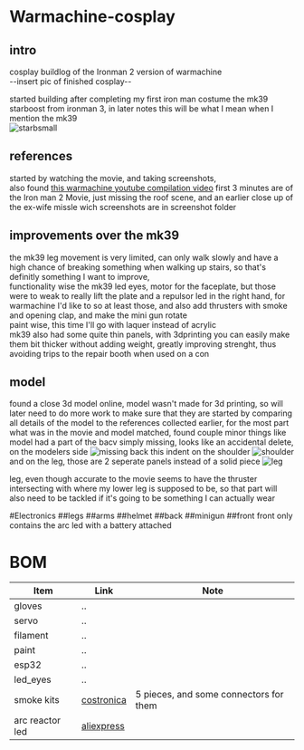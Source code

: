 # Warmachine-cosplay
## intro

cosplay buildlog of the Ironman 2 version of warmachine\
--insert pic of finished cosplay--

started building after completing my first iron man costume the mk39 starboost from ironman 3, in later notes this will be what I mean when I mention the mk39\
![starbsmall](https://github.com/user-attachments/assets/9ffd07ae-8d0a-4b9c-a6c2-8bd42cfad441)

## references

started by watching the movie, and taking screenshots,\
also found [this warmachine youtube compilation video](https://www.youtube.com/watch?v=4aNuh1j124o)
first 3 minutes are of the Iron man 2 Movie, just missing the roof scene, and an earlier close up of the ex-wife missle wich screenshots are in screenshot folder

## improvements over the mk39

the mk39 leg movement is very limited, can only walk slowly and have a high chance of breaking something when walking up stairs, so that's definitly something I want to improve,\
functionality wise the mk39 led eyes, motor for the faceplate, but those were to weak to really lift the plate and a repulsor led in the right hand, 
for warmachine I'd like to so at least those, and also add thrusters with smoke and opening clap, and make the mini gun rotate\
paint wise, this time I'll go with laquer instead of acrylic\
mk39 also had some quite thin panels, with 3dprinting you can easily make them bit thicker without adding weight, greatly improving strenght, thus avoiding trips to the repair booth when used on a con

 ## model

found a close 3d model online, model wasn't made for 3d printing, so will later need to do more work to make sure that they are
started by comparing all details of the model to the references collected earlier, 
for the most part what was in the movie and model matched, found couple minor things like 
model had a part of the bacv simply missing, looks like an accidental delete, on the modelers side
![missing back](https://github.com/user-attachments/assets/6f9cf4a1-4a7b-4e7c-8caa-c7b9e020bc73)
this indent on the shoulder ![shoulder](https://github.com/user-attachments/assets/d70ebb60-4649-4cb3-ba8a-df1b578bbc39)
and on the leg, those are 2 seperate panels instead of a solid piece
![leg](https://github.com/user-attachments/assets/a3d46a9b-93d0-44d9-bc59-048e8a22f843)

leg, even though accurate to the movie seems to have the thruster intersecting with where my lower leg is supposed to be, so that part will also need to be tackled if it's going to be something I can actually wear

#Electronics
##legs
##arms
##helmet
##back
##minigun
##front
front only contains the arc led with a battery attached



# BOM
| Item       | Link                                                  | Note                                |
|------------|-------------------------------------------------------|-------------------------------------|
| gloves     | ..                                                    |                                     |
| servo      | ..                                                    |                                     |
| filament   | ..                                                    |                                     |
| paint      | ..                                                    |                                     |
| esp32      | ..                                                    |                                     |
| led_eyes   | ..                                                    |                                     |
| smoke kits | [costronica](https://costronica.com/en-nl/product/costronica-pocket-smoke-toggle) | 5 pieces, and some connectors for them |
| arc reactor led   | [aliexpress](https://www.aliexpress.com/item/1005007582170492.html)                                                   |                                     |

